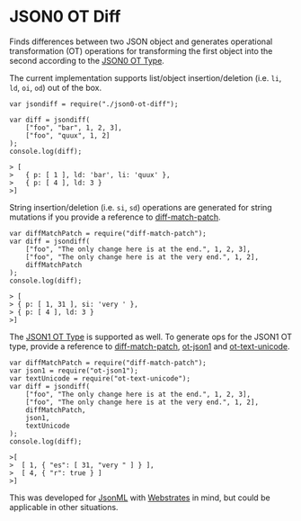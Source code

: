 # JSON0 OT Diff

Finds differences between two JSON object and generates operational transformation (OT) operations for transforming the first object into the second according to the [JSON0 OT Type](https://github.com/ottypes/json0).

The current implementation supports list/object insertion/deletion (i.e. `li`, `ld`, `oi`, `od`) out of the box.

	var jsondiff = require("./json0-ot-diff");

	var diff = jsondiff(
		["foo", "bar", 1, 2, 3],
		["foo", "quux", 1, 2]
	);
	console.log(diff);

	> [
	>	{ p: [ 1 ], ld: 'bar', li: 'quux' },
	>	{ p: [ 4 ], ld: 3 }
	>]

String insertion/deletion (i.e. `si`, `sd`) operations are generated for string mutations if you provide a reference to [diff-match-patch](https://github.com/google/diff-match-patch).

	var diffMatchPatch = require("diff-match-patch");
	var diff = jsondiff(
		["foo", "The only change here is at the end.", 1, 2, 3],
		["foo", "The only change here is at the very end.", 1, 2],
		diffMatchPatch
	);
	console.log(diff);

	> [
	> { p: [ 1, 31 ], si: 'very ' },
	> { p: [ 4 ], ld: 3 }
	>]

The [JSON1 OT Type](https://github.com/ottypes/json1) is supported as well. To generate ops for the JSON1 OT type, provide a reference to [diff-match-patch](https://github.com/google/diff-match-patch), [ot-json1](https://github.com/ottypes/json1) and [ot-text-unicode](https://github.com/ottypes/text-unicode).

	var diffMatchPatch = require("diff-match-patch");
	var json1 = require("ot-json1");
	var textUnicode = require("ot-text-unicode");
	var diff = jsondiff(
		["foo", "The only change here is at the end.", 1, 2, 3],
		["foo", "The only change here is at the very end.", 1, 2],
		diffMatchPatch,
		json1,
		textUnicode
	);
	console.log(diff);

	>[
	>  [ 1, { "es": [ 31, "very " ] } ],
	>  [ 4, { "r": true } ]
	>]

This was developed for [JsonML](http://www.jsonml.org/) with [Webstrates](https://github.com/cklokmose/Webstrates) in mind, but could be applicable in other situations.
